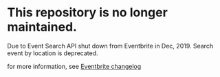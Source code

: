 # This repository is no longer maintained.

Due to Event Search API shut down from Eventbrite in Dec, 2019. Search event by location is deprecated.

for more information, see [Eventbrite changelog](https://www.eventbrite.com/platform/docs/changelog)
